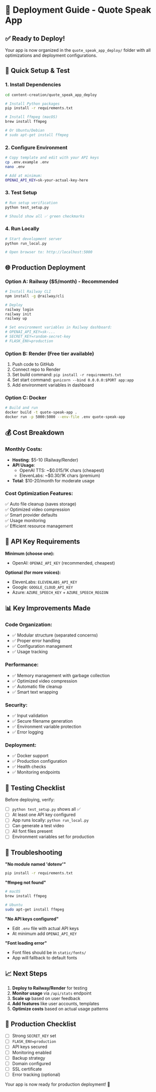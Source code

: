 # 🚀 Deployment Guide - Quote Speak App

## ✅ Ready to Deploy!

Your app is now organized in the `quote_speak_app_deploy/` folder with all optimizations and deployment configurations.

## 🔧 Quick Setup & Test

### 1. Install Dependencies
```bash
cd content-creation/quote_speak_app_deploy

# Install Python packages
pip install -r requirements.txt

# Install ffmpeg (macOS)
brew install ffmpeg

# Or Ubuntu/Debian
# sudo apt-get install ffmpeg
```

### 2. Configure Environment
```bash
# Copy template and edit with your API keys
cp .env.example .env
nano .env

# Add at minimum:
OPENAI_API_KEY=sk-your-actual-key-here
```

### 3. Test Setup
```bash
# Run setup verification
python test_setup.py

# Should show all ✅ green checkmarks
```

### 4. Run Locally
```bash
# Start development server
python run_local.py

# Open browser to: http://localhost:5000
```

## 🌐 Production Deployment

### Option A: Railway ($5/month) - Recommended
```bash
# Install Railway CLI
npm install -g @railway/cli

# Deploy
railway login
railway init
railway up

# Set environment variables in Railway dashboard:
# OPENAI_API_KEY=sk-...
# SECRET_KEY=random-secret-key
# FLASK_ENV=production
```

### Option B: Render (Free tier available)
1. Push code to GitHub
2. Connect repo to Render
3. Set build command: `pip install -r requirements.txt`
4. Set start command: `gunicorn --bind 0.0.0.0:$PORT app:app`
5. Add environment variables in dashboard

### Option C: Docker
```bash
# Build and run
docker build -t quote-speak-app .
docker run -p 5000:5000 --env-file .env quote-speak-app
```

## 💰 Cost Breakdown

### Monthly Costs:
- **Hosting**: $5-10 (Railway/Render)
- **API Usage**: 
  - OpenAI TTS: ~$0.015/1K chars (cheapest)
  - ElevenLabs: ~$0.30/1K chars (premium)
- **Total**: $10-20/month for moderate usage

### Cost Optimization Features:
✅ Auto file cleanup (saves storage)  
✅ Optimized video compression  
✅ Smart provider defaults  
✅ Usage monitoring  
✅ Efficient resource management  

## 🔑 API Key Requirements

**Minimum (choose one):**
- OpenAI: `OPENAI_API_KEY` (recommended, cheapest)

**Optional (for more voices):**
- ElevenLabs: `ELEVENLABS_API_KEY`
- Google: `GOOGLE_CLOUD_API_KEY`
- Azure: `AZURE_SPEECH_KEY` + `AZURE_SPEECH_REGION`

## 📊 Key Improvements Made

### Code Organization:
- ✅ Modular structure (separated concerns)
- ✅ Proper error handling
- ✅ Configuration management
- ✅ Usage tracking

### Performance:
- ✅ Memory management with garbage collection
- ✅ Optimized video compression
- ✅ Automatic file cleanup
- ✅ Smart text wrapping

### Security:
- ✅ Input validation
- ✅ Secure filename generation
- ✅ Environment variable protection
- ✅ Error logging

### Deployment:
- ✅ Docker support
- ✅ Production configuration
- ✅ Health checks
- ✅ Monitoring endpoints

## 🧪 Testing Checklist

Before deploying, verify:

- [ ] `python test_setup.py` shows all ✅
- [ ] At least one API key configured
- [ ] App runs locally: `python run_local.py`
- [ ] Can generate a test video
- [ ] All font files present
- [ ] Environment variables set for production

## 🚨 Troubleshooting

**"No module named 'dotenv'"**
```bash
pip install -r requirements.txt
```

**"ffmpeg not found"**
```bash
# macOS
brew install ffmpeg

# Ubuntu
sudo apt-get install ffmpeg
```

**"No API keys configured"**
- Edit `.env` file with actual API keys
- At minimum add `OPENAI_API_KEY`

**"Font loading error"**
- Font files should be in `static/fonts/`
- App will fallback to default fonts

## 📈 Next Steps

1. **Deploy to Railway/Render** for testing
2. **Monitor usage** via `/api/stats` endpoint
3. **Scale up** based on user feedback
4. **Add features** like user accounts, templates
5. **Optimize costs** based on actual usage patterns

## 🎯 Production Checklist

- [ ] Strong `SECRET_KEY` set
- [ ] `FLASK_ENV=production`
- [ ] API keys secured
- [ ] Monitoring enabled
- [ ] Backup strategy
- [ ] Domain configured
- [ ] SSL certificate
- [ ] Error tracking (optional)

Your app is now ready for production deployment! 🎉